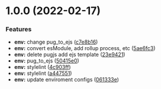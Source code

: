 # 1.0.0 (2022-02-17)


### Features

* **env:** change pug_to_ejs ([c7e8b16](https://github.com/orgs/allgrow-labo/template-agl/commit/c7e8b16af7e12def46d7fa0ee55427283278b847))
* **env:** convert esModule, add rollup process, etc ([5ae6fc3](https://github.com/orgs/allgrow-labo/template-agl/commit/5ae6fc32716c838e314584f7a1f44b49fd5da61a))
* **env:** delete pugjs add ejs template ([23e9421](https://github.com/orgs/allgrow-labo/template-agl/commit/23e9421013ad857c97eb7b9fdb69bf5a2c9e60e8))
* **env:** pug_to_ejs ([50415e0](https://github.com/orgs/allgrow-labo/template-agl/commit/50415e0ad053d3248e48f250c0662322fc591c56))
* **env:** stylelint ([4c903ff](https://github.com/orgs/allgrow-labo/template-agl/commit/4c903ffb4ba4ffefff16f8911cd5ae26ad579ae5))
* **env:** stylelint ([a447551](https://github.com/orgs/allgrow-labo/template-agl/commit/a447551d0886b81d392467ddf39d360db3576fba))
* **env:** update enviroment configs ([061333e](https://github.com/orgs/allgrow-labo/template-agl/commit/061333eb985621d31741559f950a419a17c83237))



